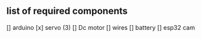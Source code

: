 ## list of required components

[] arduino
[x] servo (3)
[] Dc motor
[] wires
[] battery
[] esp32 cam

